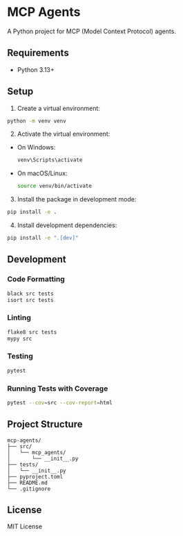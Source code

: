 # MCP Agents

A Python project for MCP (Model Context Protocol) agents.

## Requirements

- Python 3.13+

## Setup

1. Create a virtual environment:
```bash
python -m venv venv
```

2. Activate the virtual environment:
- On Windows:
  ```bash
  venv\Scripts\activate
  ```
- On macOS/Linux:
  ```bash
  source venv/bin/activate
  ```

3. Install the package in development mode:
```bash
pip install -e .
```

4. Install development dependencies:
```bash
pip install -e ".[dev]"
```

## Development

### Code Formatting
```bash
black src tests
isort src tests
```

### Linting
```bash
flake8 src tests
mypy src
```

### Testing
```bash
pytest
```

### Running Tests with Coverage
```bash
pytest --cov=src --cov-report=html
```

## Project Structure

```
mcp-agents/
├── src/
│   └── mcp_agents/
│       └── __init__.py
├── tests/
│   └── __init__.py
├── pyproject.toml
├── README.md
└── .gitignore
```

## License

MIT License
